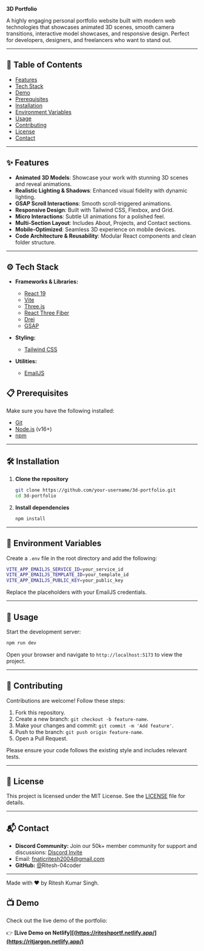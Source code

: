 **3D Portfolio**

A highly engaging personal portfolio website built with modern web technologies that showcases animated 3D scenes, smooth camera transitions, interactive model showcases, and responsive design. Perfect for developers, designers, and freelancers who want to stand out.

---

## 🚀 Table of Contents

* [Features](#-features)
* [Tech Stack](#%EF%B8%8F-tech-stack)
* [Demo](#-demo)
* [Prerequisites](#-prerequisites)
* [Installation](#-installation)
* [Environment Variables](#-environment-variables)
* [Usage](#-usage)
* [Contributing](#-contributing)
* [License](#-license)
* [Contact](#-contact)

---

## ✨ Features

* **Animated 3D Models**: Showcase your work with stunning 3D scenes and reveal animations.
* **Realistic Lighting & Shadows**: Enhanced visual fidelity with dynamic lighting.
* **GSAP Scroll Interactions**: Smooth scroll-triggered animations.
* **Responsive Design**: Built with Tailwind CSS, Flexbox, and Grid.
* **Micro Interactions**: Subtle UI animations for a polished feel.
* **Multi-Section Layout**: Includes About, Projects, and Contact sections.
* **Mobile-Optimized**: Seamless 3D experience on mobile devices.
* **Code Architecture & Reusability**: Modular React components and clean folder structure.

---

## ⚙️ Tech Stack

* **Frameworks & Libraries:**

  * [React 19](https://reactjs.org/)
  * [Vite](https://vitejs.dev/)
  * [Three.js](https://threejs.org/)
  * [React Three Fiber](https://docs.pmnd.rs/react-three-fiber/)
  * [Drei](https://github.com/pmndrs/drei)
  * [GSAP](https://greensock.com/gsap/)
* **Styling:**

  * [Tailwind CSS](https://tailwindcss.com/)
* **Utilities:**

  * [EmailJS](https://www.emailjs.com/)

## 📋 Prerequisites

Make sure you have the following installed:

* [Git](https://git-scm.com/)
* [Node.js](https://nodejs.org/) (v16+)
* [npm](https://www.npmjs.com/)

---

## 🛠️ Installation

1. **Clone the repository**

   ```bash
   git clone https://github.com/your-username/3d-portfolio.git
   cd 3d-portfolio
   ```

2. **Install dependencies**

   ```bash
   npm install
   ```

---

## 🔑 Environment Variables

Create a `.env` file in the root directory and add the following:

```bash
VITE_APP_EMAILJS_SERVICE_ID=your_service_id
VITE_APP_EMAILJS_TEMPLATE_ID=your_template_id
VITE_APP_EMAILJS_PUBLIC_KEY=your_public_key
```

Replace the placeholders with your EmailJS credentials.

---

## 🚩 Usage

Start the development server:

```bash
npm run dev
```

Open your browser and navigate to `http://localhost:5173` to view the project.

---

## 🤝 Contributing

Contributions are welcome! Follow these steps:

1. Fork this repository.
2. Create a new branch: `git checkout -b feature-name`.
3. Make your changes and commit: `git commit -m 'Add feature'`.
4. Push to the branch: `git push origin feature-name`.
5. Open a Pull Request.

Please ensure your code follows the existing style and includes relevant tests.

---

## 📄 License

This project is licensed under the MIT License. See the [LICENSE](./LICENSE) file for details.

---

## 📬 Contact

* **Discord Community:** Join our 50k+ member community for support and discussions: [Discord Invite](https://discord.gg/your-invite)
* Email: [fnaticritesh2004@gmail.com](mailto:fnaticritesh2004@gmail.com)
* **GitHub:** [@](https://github.com/your-username)Ritesh-04coder

---

Made with ❤️ by Ritesh Kumar Singh.
## 📺 Demo

Check out the live demo of the portfolio:

👉 **[Live Demo on Netlify][(https://riteshportf.netlify.app/](https://ritjargon.netlify.app/)**


